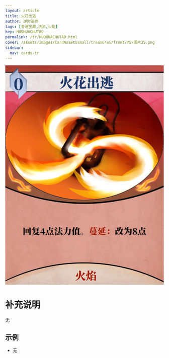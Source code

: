 ```yaml
---
layout: article
title: 火花出逃
author: 逆时巫师
tags: [普通宝藏,法术,火焰]
key: HUOHUACHUTAO
permalink: /tr/HUOHUACHUTAO.html
cover: /assets/images/CardAssetssmall/treasures/front/75/图片35.png
sidebar:
  nav: cards-tr
---
```

![](/assets/images/CardAssets/treasures/front/75/图片35.png)

# 补充说明
无


## 示例
* 无